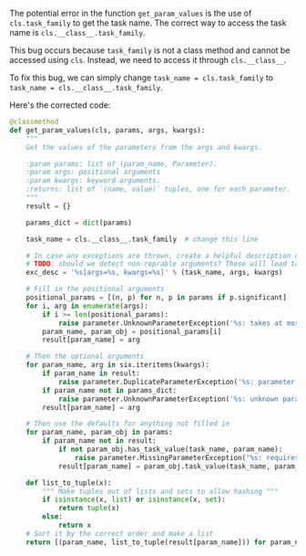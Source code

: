 The potential error in the function `get_param_values` is the use of `cls.task_family` to get the task name. The correct way to access the task name is `cls.__class__.task_family`. 

This bug occurs because `task_family` is not a class method and cannot be accessed using `cls`. Instead, we need to access it through `cls.__class__`. 

To fix this bug, we can simply change `task_name = cls.task_family` to `task_name = cls.__class__.task_family`.

Here's the corrected code:

```python
@classmethod
def get_param_values(cls, params, args, kwargs):
    """
    Get the values of the parameters from the args and kwargs.

    :param params: list of (param_name, Parameter).
    :param args: positional arguments
    :param kwargs: keyword arguments.
    :returns: list of `(name, value)` tuples, one for each parameter.
    """
    result = {}

    params_dict = dict(params)

    task_name = cls.__class__.task_family  # change this line

    # In case any exceptions are thrown, create a helpful description of how the Task was invoked
    # TODO: should we detect non-reprable arguments? These will lead to mysterious errors
    exc_desc = '%s[args=%s, kwargs=%s]' % (task_name, args, kwargs)

    # Fill in the positional arguments
    positional_params = [(n, p) for n, p in params if p.significant]
    for i, arg in enumerate(args):
        if i >= len(positional_params):
            raise parameter.UnknownParameterException('%s: takes at most %d parameters (%d given)' % (exc_desc, len(positional_params), len(args)))
        param_name, param_obj = positional_params[i]
        result[param_name] = arg

    # Then the optional arguments
    for param_name, arg in six.iteritems(kwargs):
        if param_name in result:
            raise parameter.DuplicateParameterException('%s: parameter %s was already set as a positional parameter' % (exc_desc, param_name))
        if param_name not in params_dict:
            raise parameter.UnknownParameterException('%s: unknown parameter %s' % (exc_desc, param_name))
        result[param_name] = arg

    # Then use the defaults for anything not filled in
    for param_name, param_obj in params:
        if param_name not in result:
            if not param_obj.has_task_value(task_name, param_name):
                raise parameter.MissingParameterException("%s: requires the '%s' parameter to be set" % (exc_desc, param_name))
            result[param_name] = param_obj.task_value(task_name, param_name)

    def list_to_tuple(x):
        """ Make tuples out of lists and sets to allow hashing """
        if isinstance(x, list) or isinstance(x, set):
            return tuple(x)
        else:
            return x
    # Sort it by the correct order and make a list
    return [(param_name, list_to_tuple(result[param_name])) for param_name, param_obj in params]
```